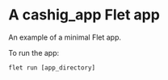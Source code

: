 # A cashig_app Flet app

An example of a minimal Flet app.

To run the app:

```
flet run [app_directory]
```